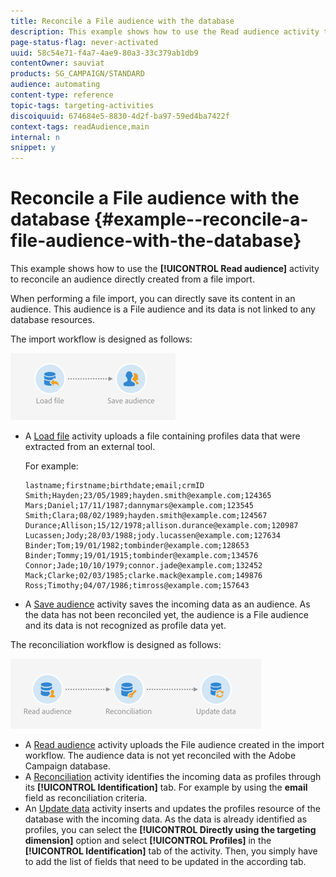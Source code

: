 ```yaml
---
title: Reconcile a File audience with the database
description: This example shows how to use the Read audience activity to reconcile an audience directly created from a file import.
page-status-flag: never-activated
uuid: 58c54e71-f4a7-4ae9-80a3-33c379ab1db9
contentOwner: sauviat
products: SG_CAMPAIGN/STANDARD
audience: automating
content-type: reference
topic-tags: targeting-activities
discoiquuid: 674684e5-8830-4d2f-ba97-59ed4ba7422f
context-tags: readAudience,main
internal: n
snippet: y
---
```


# Reconcile a File audience with the database {#example--reconcile-a-file-audience-with-the-database}

This example shows how to use the **[!UICONTROL Read audience]** activity to reconcile an audience directly created from a file import.

When performing a file import, you can directly save its content in an audience. This audience is a File audience and its data is not linked to any database resources.

The import workflow is designed as follows:

![](assets/readaudience_activity_example3.png)

* A [Load file](../../automating/using/load-file.md) activity uploads a file containing profiles data that were extracted from an external tool.

  For example:

  ```
  lastname;firstname;birthdate;email;crmID
  Smith;Hayden;23/05/1989;hayden.smith@example.com;124365
  Mars;Daniel;17/11/1987;dannymars@example.com;123545
  Smith;Clara;08/02/1989;hayden.smith@example.com;124567
  Durance;Allison;15/12/1978;allison.durance@example.com;120987
  Lucassen;Jody;28/03/1988;jody.lucassen@example.com;127634
  Binder;Tom;19/01/1982;tombinder@example.com;128653
  Binder;Tommy;19/01/1915;tombinder@example.com;134576
  Connor;Jade;10/10/1979;connor.jade@example.com;132452
  Mack;Clarke;02/03/1985;clarke.mack@example.com;149876
  Ross;Timothy;04/07/1986;timross@example.com;157643
  ```

* A [Save audience](../../automating/using/save-audience.md) activity saves the incoming data as an audience. As the data has not been reconciled yet, the audience is a File audience and its data is not recognized as profile data yet.

The reconciliation workflow is designed as follows:

![](assets/readaudience_activity_example2.png)

* A [Read audience](../../automating/using/read-audience.md) activity uploads the File audience created in the import workflow. The audience data is not yet reconciled with the Adobe Campaign database.
* A [Reconciliation](../../automating/using/reconciliation.md) activity identifies the incoming data as profiles through its **[!UICONTROL Identification]** tab. For example by using the **email** field as reconciliation criteria.
* An [Update data](../../automating/using/update-data.md) activity inserts and updates the profiles resource of the database with the incoming data. As the data is already identified as profiles, you can select the **[!UICONTROL Directly using the targeting dimension]** option and select **[!UICONTROL Profiles]** in the **[!UICONTROL Identification]** tab of the activity. Then, you simply have to add the list of fields that need to be updated in the according tab.
